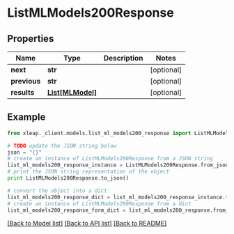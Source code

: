 # ListMLModels200Response


## Properties

Name | Type | Description | Notes
------------ | ------------- | ------------- | -------------
**next** | **str** |  | [optional] 
**previous** | **str** |  | [optional] 
**results** | [**List[MLModel]**](MLModel.md) |  | [optional] 

## Example

```python
from xleap._client.models.list_ml_models200_response import ListMLModels200Response

# TODO update the JSON string below
json = "{}"
# create an instance of ListMLModels200Response from a JSON string
list_ml_models200_response_instance = ListMLModels200Response.from_json(json)
# print the JSON string representation of the object
print ListMLModels200Response.to_json()

# convert the object into a dict
list_ml_models200_response_dict = list_ml_models200_response_instance.to_dict()
# create an instance of ListMLModels200Response from a dict
list_ml_models200_response_form_dict = list_ml_models200_response.from_dict(list_ml_models200_response_dict)
```
[[Back to Model list]](../README.md#documentation-for-models) [[Back to API list]](../README.md#documentation-for-api-endpoints) [[Back to README]](../README.md)



